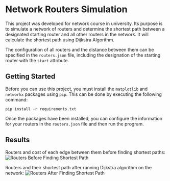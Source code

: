 # Network Routers Simulation

This project was developed for network course in university.
Its purpose is to simulate a network of routers and determine the shortest path between a designated starting router and all other routers in the network.
It will calculate the shortest path using Dijkstra Algorithm.

The configuration of all routers and the distance between them can be specified in the `routers.json` file, including the designation of the starting router with the `start` attribute.


## Getting Started

Before you can use this project, you must install the `matplotlib` and `networkx` packages using `pip`.
This can be done by executing the following command:

```pip install -r requirements.txt```

Once the packages have been installed, you can configure the information for your routers in the `routers.json` file and then run the program.



## Results

Routers and cost of each edge between them before finding shortest paths:
![Routers Before Finding Shortest Path](https://i.imgur.com/GAT7Y0x.png)


Routers and their shortest path after running Dijkstra algorithm on the network:
![Routers After Finding Shortest Path](https://i.imgur.com/7ybVF9o.png)

